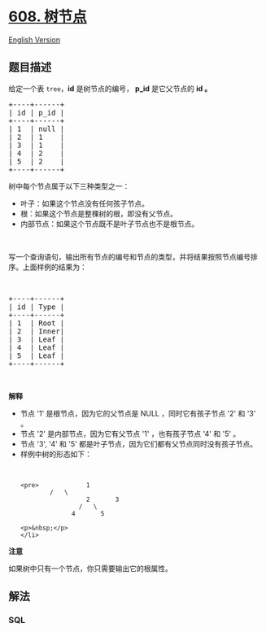 # [608. 树节点](https://leetcode-cn.com/problems/tree-node)

[English Version](/solution/0600-0699/0608.Tree%20Node/README_EN.md)

## 题目描述

<!-- 这里写题目描述 -->

<p>给定一个表&nbsp;<code>tree</code>，<strong>id</strong> 是树节点的编号，&nbsp;<strong>p_id</strong>&nbsp;是它父节点的&nbsp;<strong>id 。</strong></p>

<pre>+----+------+
| id | p_id |
+----+------+
| 1  | null |
| 2  | 1    |
| 3  | 1    |
| 4  | 2    |
| 5  | 2    |
+----+------+</pre>

<p>树中每个节点属于以下三种类型之一：</p>

<ul>
	<li>叶子：如果这个节点没有任何孩子节点。</li>
	<li>根：如果这个节点是整棵树的根，即没有父节点。</li>
	<li>内部节点：如果这个节点既不是叶子节点也不是根节点。</li>
</ul>

<p>&nbsp;</p>

<p>写一个查询语句，输出所有节点的编号和节点的类型，并将结果按照节点编号排序。上面样例的结果为：</p>

<p>&nbsp;</p>

<pre>+----+------+
| id | Type |
+----+------+
| 1  | Root |
| 2  | Inner|
| 3  | Leaf |
| 4  | Leaf |
| 5  | Leaf |
+----+------+
</pre>

<p>&nbsp;</p>

<p><strong>解释</strong></p>

<ul>
	<li>节点 &#39;1&#39; 是根节点，因为它的父节点是 NULL ，同时它有孩子节点 &#39;2&#39; 和 &#39;3&#39; 。</li>
	<li>节点 &#39;2&#39; 是内部节点，因为它有父节点 &#39;1&#39; ，也有孩子节点 &#39;4&#39; 和 &#39;5&#39; 。</li>
	<li>节点 &#39;3&#39;, &#39;4&#39; 和 &#39;5&#39; 都是叶子节点，因为它们都有父节点同时没有孩子节点。</li>
	<li>样例中树的形态如下：
	<p>&nbsp;</p>

    <pre>			  1
    		/   \
                      2       3
                    /   \
                  4       5

</pre>

    <p>&nbsp;</p>
    </li>

</ul>

<p><strong>注意</strong></p>

<p>如果树中只有一个节点，你只需要输出它的根属性。</p>

## 解法

<!-- 这里可写通用的实现逻辑 -->

<!-- tabs:start -->

### **SQL**

```sql

```

<!-- tabs:end -->
